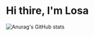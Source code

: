 # Hi thire, I'm Losa 

![Anurag's GitHub stats](https://github-readme-stats.vercel.app/api?username=bongmi1218&show_icons=true&theme=radical)

